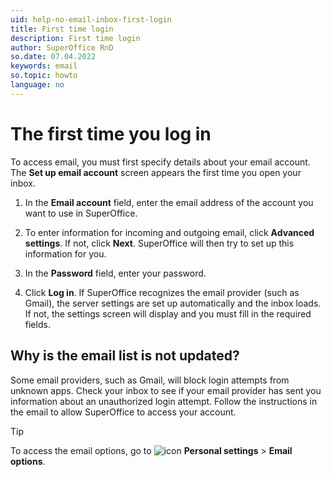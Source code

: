 ```yaml
---
uid: help-no-email-inbox-first-login
title: First time login
description: First time login
author: SuperOffice RnD
so.date: 07.04.2022
keywords: email
so.topic: howto
language: no
---
```


# The first time you log in

To access email, you must first specify details about your email account. The **Set up email account** screen appears the first time you open your inbox.

1. In the **Email account** field, enter the email address of the account you want to use in SuperOffice.

2. To enter information for incoming and outgoing email, click **Advanced settings**. If not, click **Next**. SuperOffice will then try to set up this information for you.

3. In the **Password** field, enter your password.

4. Click **Log in**. If SuperOffice recognizes the email provider (such as Gmail), the server settings are set up automatically and the inbox loads. If not, the settings screen will display and you must fill in the required fields.

## Why is the email list is not updated?

Some email providers, such as Gmail, will block login attempts from unknown apps. Check your inbox to see if your email provider has sent you information about an unauthorized login attempt. Follow the instructions in the email to allow SuperOffice to access your account.

> [!TIP]
> To access the email options, go to ![icon][img1] **Personal settings** > **Email options**.

<!-- Referenced links -->

<!-- Referenced images -->
[img1]: ../../../../media/icons/personal-settings-small.png

